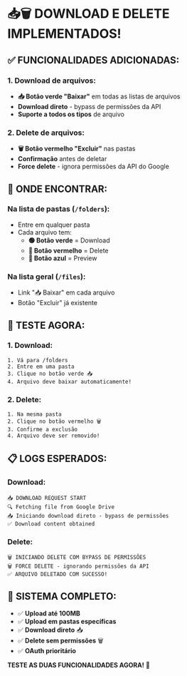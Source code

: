 # 📥🗑️ DOWNLOAD E DELETE IMPLEMENTADOS!

## ✅ **FUNCIONALIDADES ADICIONADAS:**

### **1. Download de arquivos:**
- **📥 Botão verde "Baixar"** em todas as listas de arquivos
- **Download direto** - bypass de permissões da API
- **Suporte a todos os tipos** de arquivo

### **2. Delete de arquivos:**
- **🗑️ Botão vermelho "Excluir"** nas pastas
- **Confirmação** antes de deletar
- **Force delete** - ignora permissões da API do Google

## 🎯 **ONDE ENCONTRAR:**

### **Na lista de pastas (`/folders`):**
- Entre em qualquer pasta
- Cada arquivo tem:
  - **🟢 Botão verde** = Download
  - **🔴 Botão vermelho** = Delete
  - **🔵 Botão azul** = Preview

### **Na lista geral (`/files`):**
- Link "📥 Baixar" em cada arquivo
- Botão "Excluir" já existente

## 🧪 **TESTE AGORA:**

### **1. Download:**
```
1. Vá para /folders
2. Entre em uma pasta
3. Clique no botão verde 📥
4. Arquivo deve baixar automaticamente!
```

### **2. Delete:**
```
1. Na mesma pasta
2. Clique no botão vermelho 🗑️
3. Confirme a exclusão
4. Arquivo deve ser removido!
```

## 📋 **LOGS ESPERADOS:**

### **Download:**
```
📥 DOWNLOAD REQUEST START
🔍 Fetching file from Google Drive
📥 Iniciando download direto - bypass de permissões
✅ Download content obtained
```

### **Delete:**
```
🗑️ INICIANDO DELETE COM BYPASS DE PERMISSÕES
🗑️ FORCE DELETE - ignorando permissões da API
✅ ARQUIVO DELETADO COM SUCESSO!
```

## 🎊 **SISTEMA COMPLETO:**
- ✅ **Upload até 100MB**
- ✅ **Upload em pastas específicas**
- ✅ **Download direto** 📥
- ✅ **Delete sem permissões** 🗑️
- ✅ **OAuth prioritário**

**TESTE AS DUAS FUNCIONALIDADES AGORA!** 🚀
